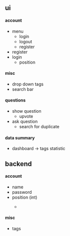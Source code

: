 ## ui
#### account 
- menu
	- login
	- logout
	- register
- register
- login
	- position

#### misc
- drop down tags
- search bar

#### questions
- show question
	- upvote
- ask question
	- search for duplicate

#### data summary
- dashboard -> tags statistic

## backend
#### account
- name
- password
- position (int)
	- >

#### misc
- tags
